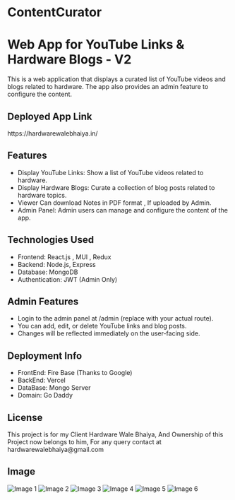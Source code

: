 # ContentCurator
<h1>Web App for YouTube Links & Hardware Blogs - V2 </h1>
<p>This is a web application that displays a curated list of YouTube videos and blogs related to hardware. The app also provides an admin feature to configure the content.</p>

<h2>Deployed App Link</h2>
<p>https://hardwarewalebhaiya.in/</p>

<h2>Features</h2>
<ul>
  <li>Display YouTube Links: Show a list of YouTube videos related to hardware.</li>
  <li>Display Hardware Blogs: Curate a collection of blog posts related to hardware topics.</li>
  <li>Viewer Can download Notes in PDF format , If uploaded by Admin.</li>
  <li>Admin Panel: Admin users can manage and configure the content of the app.</li>
</ul>

<h2>Technologies Used</h2>
<ul>
  <li>Frontend: React.js , MUI , Redux </li>
  <li>Backend: Node.js, Express </li>
  <li>Database: MongoDB</li>
  <li>Authentication: JWT (Admin Only)</li>
</ul>

<h2>Admin Features</h2>
<ul>
  <li>Login to the admin panel at /admin (replace with your actual route).</li>
  <li>You can add, edit, or delete YouTube links and blog posts.</li>
  <li>Changes will be reflected immediately on the user-facing side.</li>
</ul>

<h2>Deployment Info</h2>
<ul>
  <li>FrontEnd: Fire Base (Thanks to Google)</li>
  <li>BackEnd: Vercel</li>
  <li>DataBase: Mongo Server</li>
  <li>Domain: Go Daddy</li>
</ul>



<h2>License</h2>
<p>This project is for my Client Hardware Wale Bhaiya, And Ownership of this Project now belongs to him, For any query contact at hardwarewalebhaiya@gmail.com</p>

<h2>Image</h2>
<img src="https://github.com/user-attachments/assets/a6e37af1-137a-477d-b606-cb92cdc6e280" alt="Image 1">
<img src="https://github.com/user-attachments/assets/5641fa59-df82-4896-8e05-003bbbea1703" alt="Image 2">
<img src="https://github.com/user-attachments/assets/cee7506f-ce6d-4057-9a28-a87562502571" alt="Image 3">
<img src="https://github.com/user-attachments/assets/533ed5db-5f53-4f57-bbf1-a3adfe04e48b" alt="Image 4">
<img src="https://github.com/user-attachments/assets/f34bf6e1-f82a-4a8f-bb27-c2d3ca4aca67" alt="Image 5">
<img src="https://github.com/user-attachments/assets/8a9ed751-d964-41c3-a537-ee87768dc76c" alt="Image 6">

